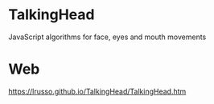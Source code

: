 # TalkingHead

JavaScript algorithms for face, eyes and mouth movements

# Web

https://lrusso.github.io/TalkingHead/TalkingHead.htm
